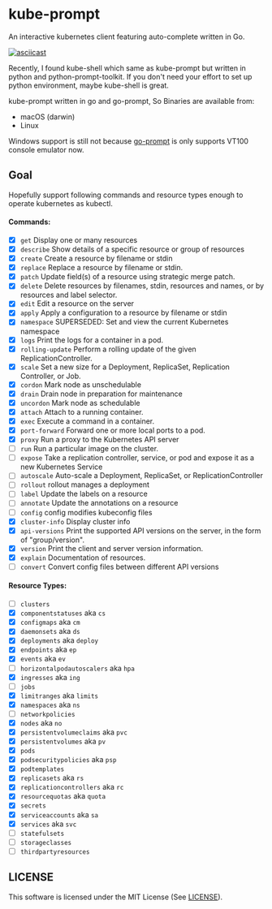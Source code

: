 # kube-prompt

An interactive kubernetes client featuring auto-complete written in Go.

<a href="https://asciinema.org/a/DQNCOFpUeQayrYlhq2OD1jbqZ" target="_blank">
  <img src="https://asciinema.org/a/DQNCOFpUeQayrYlhq2OD1jbqZ.png" alt="asciicast">
</a>

Recently, I found kube-shell which same as kube-prompt but written in python and python-prompt-toolkit.
If you don't need your effort to set up python environment, maybe kube-shell is great.

kube-prompt written in go and go-prompt, So Binaries are available from:

* macOS (darwin)
* Linux

Windows support is still not because [go-prompt](https://github.com/c-bata/go-prompt) is only supports VT100 console emulator now.

## Goal

Hopefully support following commands and resource types enough to operate kubernetes as kubectl.

#### Commands:

* [x] `get`            Display one or many resources
* [x] `describe`       Show details of a specific resource or group of resources
* [x] `create`         Create a resource by filename or stdin
* [x] `replace`        Replace a resource by filename or stdin.
* [x] `patch`          Update field(s) of a resource using strategic merge patch.
* [x] `delete`         Delete resources by filenames, stdin, resources and names, or by resources and label selector.
* [x] `edit`           Edit a resource on the server
* [x] `apply`          Apply a configuration to a resource by filename or stdin
* [x] `namespace`      SUPERSEDED: Set and view the current Kubernetes namespace
* [x] `logs`           Print the logs for a container in a pod.
* [x] `rolling-update` Perform a rolling update of the given ReplicationController.
* [x] `scale`          Set a new size for a Deployment, ReplicaSet, Replication Controller, or Job.
* [x] `cordon`         Mark node as unschedulable
* [x] `drain`          Drain node in preparation for maintenance
* [x] `uncordon`       Mark node as schedulable
* [x] `attach`         Attach to a running container.
* [x] `exec`           Execute a command in a container.
* [x] `port-forward`   Forward one or more local ports to a pod.
* [x] `proxy`          Run a proxy to the Kubernetes API server
* [ ] `run`            Run a particular image on the cluster.
* [ ] `expose`         Take a replication controller, service, or pod and expose it as a new Kubernetes Service
* [ ] `autoscale`      Auto-scale a Deployment, ReplicaSet, or ReplicationController
* [ ] `rollout`        rollout manages a deployment
* [ ] `label`          Update the labels on a resource
* [ ] `annotate`       Update the annotations on a resource
* [ ] `config`         config modifies kubeconfig files
* [x] `cluster-info`   Display cluster info
* [x] `api-versions`   Print the supported API versions on the server, in the form of "group/version".
* [x] `version`        Print the client and server version information.
* [x] `explain`        Documentation of resources.
* [ ] `convert`        Convert config files between different API versions

#### Resource Types:

* [ ] `clusters`
* [x] `componentstatuses` aka `cs`
* [x] `configmaps` aka `cm`
* [x] `daemonsets` aka `ds`
* [x] `deployments` aka `deploy`
* [x] `endpoints` aka `ep`
* [x] `events` aka `ev`
* [ ] `horizontalpodautoscalers` aka `hpa`
* [x] `ingresses` aka `ing`
* [ ] `jobs`
* [x] `limitranges` aka `limits`
* [x] `namespaces` aka `ns`
* [ ] `networkpolicies`
* [x] `nodes` aka `no`
* [x] `persistentvolumeclaims` aka `pvc`
* [x] `persistentvolumes` aka `pv`
* [x] `pods`
* [x] `podsecuritypolicies` aka `psp`
* [x] `podtemplates`
* [x] `replicasets` aka `rs`
* [x] `replicationcontrollers` aka `rc`
* [x] `resourcequotas` aka `quota`
* [x] `secrets`
* [x] `serviceaccounts` aka `sa`
* [x] `services` aka `svc`
* [ ] `statefulsets`
* [ ] `storageclasses`
* [ ] `thirdpartyresources`

## LICENSE

This software is licensed under the MIT License (See [LICENSE](./LICENSE)).
